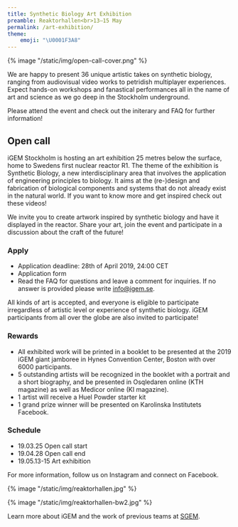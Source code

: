 ```yaml
---
title: Synthetic Biology Art Exhibition
preamble: Reaktorhallen<br>13–15 May
permalink: /art-exhibition/
theme:
    emoji: "\U0001F3A8"
---
```


{% image "/static/img/open-call-cover.png"  %}

We are happy to present 36 unique artistic takes on synthetic biology, ranging from audiovisual video works to petridish multiplayer experiences. Expect hands-on workshops and fanastical performances all in the name of art and science as we go deep in the Stockholm underground.

Please attend the event and check out the initerary and FAQ for further information!

## Open call

iGEM Stockholm is hosting an art exhibition 25 metres below the surface, home to Swedens first nuclear reactor R1. The theme of the exhibition is Synthetic Biology, a new interdisciplinary area that involves the application of engineering principles to biology. It aims at the (re-)design and fabrication of biological components and systems that do not already exist in the natural world. If you want to know more and get inspired check out these videos!

We invite you to create artwork inspired by synthetic biology and have it displayed in the reactor. Share your art, join the event and participate in a discussion about the craft of the future!

### Apply

-   Application deadline: 28th of April 2019, 24:00 CET
-   Application form
-   Read the FAQ for questions and leave a comment for inquiries. If no answer is provided please write info@igem.se.

All kinds of art is accepted, and everyone is eligible to participate irregardless of artistic level or experience of synthetic biology. iGEM participants from all over the globe are also invited to participate!

### Rewards

-   All exhibited work will be printed in a booklet to be presented at the 2019 iGEM giant jamboree in Hynes Convention Center, Boston with over 6000 participants.
-   5 outstanding artists will be recognized in the booklet with a portrait and a short biography, and be presented in Osqledaren online (KTH magazine) as well as Medicor online (KI magazine).
-   1 artist will receive a Huel Powder starter kit
-   1 grand prize winner will be presented on Karolinska Institutets Facebook.

### Schedule

-   19.03.25 Open call start
-   19.04.28 Open call end
-   19.05.13-15 Art exhibition

For more information, follow us on Instagram and connect on Facebook.

{% image "/static/img/reaktorhallen.jpg"  %}

{% image "/static/img/reaktorhallen-bw2.jpg"  %}

Learn more about iGEM and the work of previous teams at [SGEM](http://sgem.igem.se/).
